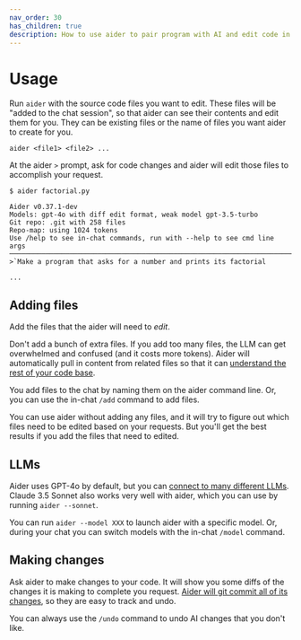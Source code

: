 ```yaml
---
nav_order: 30
has_children: true
description: How to use aider to pair program with AI and edit code in your local git repo.
---
```


# Usage

Run `aider` with the source code files you want to edit.
These files will be "added to the chat session", so that
aider can see their
contents and edit them for you.
They can be existing files or the name of files you want
aider to create for you.

```
aider <file1> <file2> ...
```

At the aider `>` prompt, ask for code changes and aider
will edit those files to accomplish your request.


```
$ aider factorial.py

Aider v0.37.1-dev
Models: gpt-4o with diff edit format, weak model gpt-3.5-turbo
Git repo: .git with 258 files
Repo-map: using 1024 tokens
Use /help to see in-chat commands, run with --help to see cmd line args
───────────────────────────────────────────────────────────────────────
>`Make a program that asks for a number and prints its factorial

...
```

## Adding files

Add the files that the aider will need to *edit*.

Don't add a bunch of extra files.
If you add too many files, the LLM can get overwhelmed
and confused (and it costs more tokens).
Aider will automatically
pull in content from related files so that it can
[understand the rest of your code base](https://aider.chat/docs/repomap.html).

You add files to the chat by naming them on the aider command line.
Or, you can use the in-chat
`/add` command to add files.

You can use aider without adding any files,
and it will try to figure out which files need to be edited based
on your requests.
But you'll get the best results if you add the files that need
to edited.

## LLMs

Aider uses GPT-4o by default, but you can
[connect to many different LLMs](/docs/llms.html).
Claude 3.5 Sonnet also works very well with aider,
which you can use by running `aider --sonnet`.

You can run `aider --model XXX` to launch aider with
a specific model.
Or, during your chat you can switch models with the in-chat
`/model` command.

## Making changes

Ask aider to make changes to your code.
It will show you some diffs of the changes it is making to
complete you request.
[Aider will git commit all of its changes](/docs/git.html),
so they are easy to track and undo.

You can always use the `/undo` command to undo AI changes that you don't
like.

